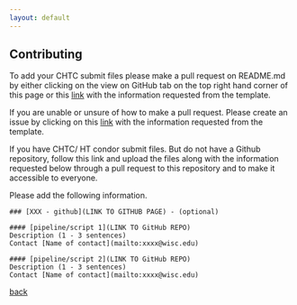 ```yaml
---
layout: default
---
```


## Contributing

To add your CHTC submit files please make a pull request on README.md by either clicking on the view on GitHub tab on the top right hand corner of this page or this [link](https://github.com/uw-madison-microbiome-hub/CHTC_submit-files/blob/master/README.md) with the information requested from the template.   

If you are unable or unsure of how to make a pull request. Please create an issue by clicking on this [link](https://github.com/uw-madison-microbiome-hub/CHTC_submit-files/issues) with the information requested from the template. 

If you have CHTC/ HT condor submit files. But do not have a Github repository, follow this link and upload the files along with the information requested below through a pull request to this repository and to make it accessible to everyone.

Please add the following information. 

```
### [XXX - github](LINK TO GITHUB PAGE) - (optional)

#### [pipeline/script 1](LINK TO GitHub REPO)
Description (1 - 3 sentences)
Contact [Name of contact](mailto:xxxx@wisc.edu) 

#### [pipeline/script 2](LINK TO GitHub REPO)
Description (1 - 3 sentences)
Contact [Name of contact](mailto:xxxx@wisc.edu)
```


[back](./)
